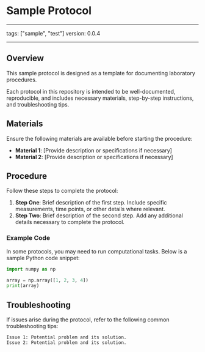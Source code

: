 # Sample Protocol

---

tags: ["sample", "test"]
version: 0.0.4

---

## Overview

This sample protocol is designed as a template for documenting laboratory
procedures.

Each protocol in this repository is intended to be well-documented,
reproducible, and includes necessary materials, step-by-step instructions, and
troubleshooting tips.

## Materials

Ensure the following materials are available before starting the procedure:

- **Material 1**: [Provide description or specifications if necessary]
- **Material 2**: [Provide description or specifications if necessary]

## Procedure

Follow these steps to complete the protocol:

1. **Step One**: Brief description of the first step. Include specific measurements, time points, or other details where relevant.
2. **Step Two**: Brief description of the second step. Add any additional details necessary to complete the protocol.

### Example Code

In some protocols, you may need to run computational tasks. Below is a sample Python code snippet:

```python
import numpy as np

array = np.array([1, 2, 3, 4])
print(array)
```

## Troubleshooting

If issues arise during the protocol, refer to the following common troubleshooting tips:

    Issue 1: Potential problem and its solution.
    Issue 2: Potential problem and its solution.
